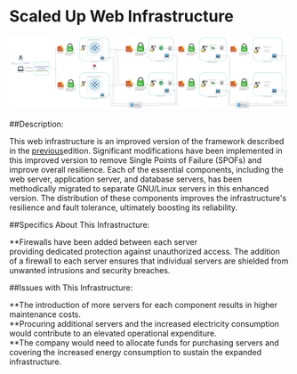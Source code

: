 # Scaled Up Web Infrastructure

![Image of a scaled up web infrastructure](3-scale_up.jpg)

##Description:

This web infrastructure is an improved version of the framework described in the [previous](2-secured_and_monitored_web_infrastructure.md)edition. Significant modifications have been implemented in this improved version to remove Single Points of Failure (SPOFs) and improve overall resilience.
Each of the essential components, including the web server, application server, and database servers, has been methodically migrated to separate GNU/Linux servers in this enhanced version. The distribution of these components improves the infrastructure's resilience and fault tolerance, ultimately boosting its reliability.

##Specifics About This Infrastructure:

**Firewalls have been added between each server <br/> providing dedicated protection against unauthorized access.
The addition of a firewall to each server ensures that individual servers are shielded from unwanted intrusions and security breaches.

##Issues with This Infrastructure:

**The introduction of more servers for each component results in higher maintenance costs.<br/> 
**Procuring additional servers and the increased electricity consumption would contribute to an elevated operational expenditure.<br/> 
**The company would need to allocate funds for purchasing servers and covering the increased energy consumption to sustain the expanded infrastructure.
